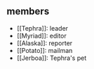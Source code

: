 ## members
- [[Tephra]]: leader
- [[Myriad]]: editor
- [[Alaska]]: reporter
- [[Potato]]: mailman
- [[Jerboa]]: Tephra's pet